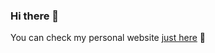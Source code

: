 ### Hi there 👋

You can check my personal website [just here](https://theodumont.github.io/) :pushpin:
